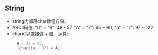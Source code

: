 ## String

- string内部用char数组存储。
- ASCII码值: "0" ~ "9": 48 - 57, "A" ~ "Z": 65 ~ 90, "a" ~ "z": 97 ~ 122
- char可以直接做 + 或 - 运算:
  ```C#
    a - 32 = 65;
    (char)(a - 32) = A;
  ```
